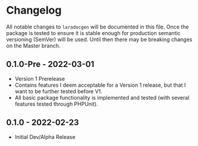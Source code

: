 # Changelog

All notable changes to `laradocgen` will be documented in this file. Once the package is tested to ensure it is stable enough for production semantic versioning (SemVer) will be used. Until then there may be breaking changes on the Master branch.

## 0.1.0-Pre - 2022-03-01

- Version 1 Prerelease
- Contains features I deem acceptable for a Version 1 release, but that I want to be further tested before V1.
- All basic package functionality is implemented and tested (with several features tested through PHPUnit).

## 0.1.0 - 2022-02-23

- Initial Dev/Alpha Release
